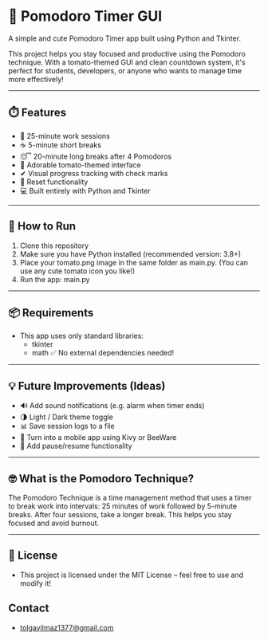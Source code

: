 # 🍅 Pomodoro Timer GUI

A simple and cute Pomodoro Timer app built using Python and Tkinter.

This project helps you stay focused and productive using the Pomodoro technique.
With a tomato-themed GUI and clean countdown system, it's perfect for students, developers, or anyone who wants to manage time more effectively!

---

## ⏱️ Features

- 🧠 25-minute work sessions
- ☕ 5-minute short breaks
- 😴 20-minute long breaks after 4 Pomodoros
- 🍅 Adorable tomato-themed interface
- ✔ Visual progress tracking with check marks
- 🛑 Reset functionality
- 💻 Built entirely with Python and Tkinter

---

## 🚀 How to Run
1. Clone this repository
2. Make sure you have Python installed (recommended version: 3.8+)
3. Place your tomato.png image in the same folder as main.py.
(You can use any cute tomato icon you like!)
4. Run the app: main.py

---

## 📦 Requirements
- This app uses only standard libraries:
  - tkinter
  - math
✅ No external dependencies needed!

---

## 💡 Future Improvements (Ideas)
- 🔊 Add sound notifications (e.g. alarm when timer ends)
- 🌗 Light / Dark theme toggle
- 📊 Save session logs to a file
- 📱 Turn into a mobile app using Kivy or BeeWare
- 🔁 Add pause/resume functionality

---

## 🤓 What is the Pomodoro Technique?
The Pomodoro Technique is a time management method that uses a timer to break work into intervals:
25 minutes of work followed by 5-minute breaks. After four sessions, take a longer break.
This helps you stay focused and avoid burnout.

---

## 📝 License
- This project is licensed under the MIT License – feel free to use and modify it!

## Contact
- tolgayilmaz1377@gmail.com
